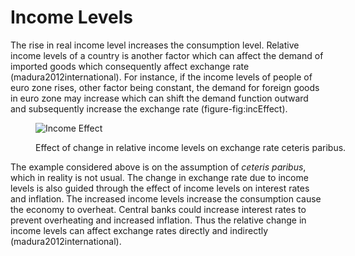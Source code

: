 # Income Levels

The rise in real income level increases the consumption level. Relative income levels of a country is another factor which can affect the demand of imported goods which consequently affect exchange rate (madura2012international). For instance, if the income levels of people of euro zone rises, other factor being constant, the demand for foreign goods in euro zone may increase which can shift the demand function outward and subsequently increase the exchange rate (figure-fig:incEffect).<figure id="attachment_87" style="width: 522px" class="wp-caption aligncenter">

<img class="wp-image-87 " src="https://i0.wp.com/thesis.mathatistics.com/wp-content/uploads/2015/03/Income-Effect.png?resize=522%2C498" alt="Income Effect" srcset="https://i0.wp.com/thesis.mathatistics.com/wp-content/uploads/2015/03/Income-Effect.png?w=600 600w, https://i0.wp.com/thesis.mathatistics.com/wp-content/uploads/2015/03/Income-Effect.png?resize=300%2C286 300w" sizes="(max-width: 522px) 100vw, 522px" data-recalc-dims="1" /><figcaption class="wp-caption-text">Effect of change in relative income levels on exchange rate ceteris paribus.</figcaption></figure> 

The example considered above is on the assumption of _ceteris paribus_, which in reality is not usual. The change in exchange rate due to income levels is also guided through the effect of income levels on interest rates and inflation. The increased income levels increase the consumption cause the economy to overheat. Central banks could increase interest rates to prevent overheating and increased inflation. Thus the relative change in income levels can affect exchange rates directly and indirectly (madura2012international).
